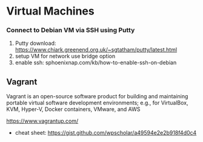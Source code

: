 # Virtual Machines


###  Connect to Debian VM via SSH using Putty

1. Putty download: https://www.chiark.greenend.org.uk/~sgtatham/putty/latest.html
2. setup VM for network use bridge option
2. enable ssh: sphoenixnap.com/kb/how-to-enable-ssh-on-debian

## Vagrant

Vagrant is an open-source software product for building and maintaining portable virtual software development environments; e.g., for VirtualBox, KVM, Hyper-V, Docker containers, VMware, and AWS

https://www.vagrantup.com/

- cheat sheet: https://gist.github.com/wpscholar/a49594e2e2b918f4d0c4